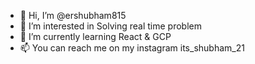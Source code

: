 - 👋 Hi, I’m @ershubham815
- 👀 I’m interested in Solving real time problem
- 🌱 I’m currently learning React & GCP
- 📫 You can reach me on my instagram its_shubham_21

<!---
ershubham815/ershubham815 is a ✨ special ✨ repository because its `README.md` (this file) appears on your GitHub profile.
You can click the Preview link to take a look at your changes.
--->
